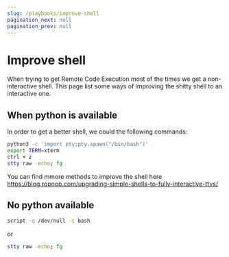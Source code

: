 ```yaml
---
slug: /playbooks/improve-shell
pagination_next: null
pagination_prev: null
---
```

# Improve shell

When trying to get Remote Code Execution most of the times we get a non-interactive shell. This page list some ways of improving the shitty shell to an interactive one.

## When python is available

In order to get a better shell, we could the following commands:

```bash
python3 -c 'import pty;pty.spawn("/bin/bash")'
export TERM=xterm
ctrl + z
stty raw -echo; fg
```

You can find mmore methods to improve the shell here https://blog.ropnop.com/upgrading-simple-shells-to-fully-interactive-ttys/

## No python available

```bash
script -q /dev/null -c bash
```

or

```bash
stty raw -echo; fg
```
